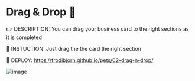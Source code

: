 # Drag & Drop :eyes:

:point_right: DESCRIPTION:  You can drag your business card to the right sections as it is completed

:page_facing_up: INSTUCTION: Just drag the the card the right section

:eyes: DEPLOY: https://frodibjorn.github.io/pets/02-drag-n-drop/

![image](https://user-images.githubusercontent.com/79738906/197512327-35a6e572-0e5b-41c7-ba6a-6753fd3a7105.png)
